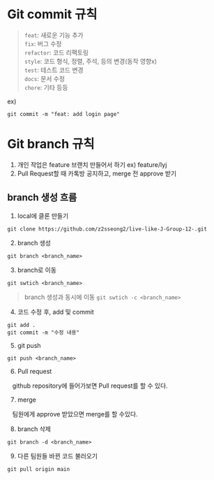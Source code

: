 # Git commit 규칙

> `feat`: 새로운 기능 추가<br/>
> `fix`: 버그 수정<br/>
> `refactor`: 코드 리팩토링<br/>
> `style`: 코드 형식, 정렬, 주석, 등의 변경(동작 영향x)<br/>
> `test`: 테스트 코드 변경<br/>
> `docs`: 문서 수정<br/>
> `chore`: 기타 등등<br/>

ex)

```
git commit -m "feat: add login page"
```

# Git branch 규칙

1. 개인 작업은 feature 브랜치 만들어서 하기  ex) feature/lyj
2. Pull Request할 때 카톡방 공지하고, merge 전 approve 받기

## branch 생성 흐름

1. local에 클론 만들기<br/>

```
git clone https://github.com/z2sseong2/live-like-J-Group-12-.git
```

2. branch 생성<br/>

```
git branch <branch_name>
```

3. branch로 이동<br/>

```
git swtich <branch_name>
```

> branch 생성과 동시에 이동 `git swtich -c <branch_name>`

4. 코드 수정 후, add 및 commit

```
git add .
git commit -m "수정 내용"
```

5. git push

```
git push <branch_name>
```

6. Pull request

&nbsp;&nbsp; github repository에 들어가보면 Pull request를 할 수 있다.

7. merge

&nbsp;&nbsp; 팀원에게 approve 받았으면 merge를 할 수있다.

8. branch 삭제

```
git branch -d <branch_name>
```

9. 다른 팀원들 바뀐 코드 불러오기

```
git pull origin main
```
